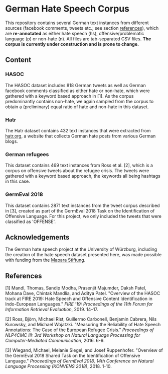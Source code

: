 # German Hate Speech Corpus
This repository contains several German text instances from different sources (facebook comments, tweets etc.; see section [references](#References)), which are **re-annotated** as either hate speech (hs), offensive/problematic language (p) or non-hate (n). All files are tab-separated CSV files. **The corpus is currently under construction and is prone to change.**

## Content

### HASOC

The HASOC dataset includes 818 German tweets as well as German facebook comments classified as either hate or non-hate, which were gathered with a keyword based approach in [1]. As the corpus predominantly contains non-hate, we again sampled from the corpus to obtain a (preliminary) equal ratio of hate and non-hate in this dataset.

### Hatr
The Hatr dataset contains 432 text instances that were extracted from [hatr.org](http://hatr.org/), a website that collects German hate posts from various German blogs.

### German refugees

This dataset contains 469 text instances from Ross et al. [2], which is a corpus on offensive tweets about the refugee crisis. The tweets were gathered with a keyword based approach, the keywords all being hashtags in this case.

### GermEval 2018

This dataset contains 2871 text instances from the tweet corpus described in [3], created as part of the GermEval 2018 Task on the Identification of
Offensive Language. For this project, we only included the tweets that were classified as 'OFFENSE'. 

## Acknowledgements

The German hate speech project at the University of Würzburg, including the creation of the hate speech dataset presented here, was made possible with funding from the [Mapara Stiftung](https://stiftungen.bayern.de/stiftung/5827;jsessionid=9DCACF4D2F31F155E6EA1BC2782EF2FC).

## References

<a id="1">[1]</a> 
Mandl, Thomas, Sandip  Modha, Prasenjit  Majumder, Daksh  Patel, Mohana  Dave, Chintak  Mandlia, and Aditya  Patel. "Overview of the HASOC track at FIRE 2019: Hate Speech and Offensive Content Identification in Indo-European Languages."
*FIRE '19: Proceedings of the 11th Forum for Information Retrieval Evaluation*, 2019. 14–17.

<a id="1">[2]</a> 
Ross, Björn, Michael Rist, Guillermo Carbonell, Benjamin Cabrera, Nils Kurowsky, and Michael Wojatzki. "Measuring the Reliability of Hate Speech Annotations: The Case of the European Refugee Crisis." *Proceedings of NLP4CMC III: 3rd Workshop on Natural Language Processing for Computer-Mediated Communication*, 2016. 6-9.

<a id="1">[3]</a> 
Wiegand, Michael, Melanie Siegel, and Josef Ruppenhofer. "Overview of the GermEval 2018 Shared Task on the Identification of Offensive Language."
*Proceedings of GermEval 2018, 14th Conference on Natural Language Processing (KONVENS 2018)*, 2018. 1-10.
